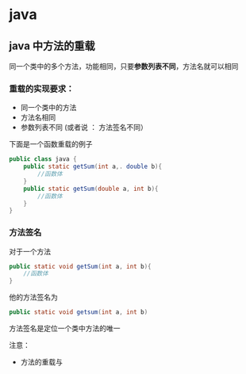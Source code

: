 # java 

## java 中方法的重载

同一个类中的多个方法，功能相同，只要**参数列表不同**，方法名就可以相同

### 重载的实现要求：

- 同一个类中的方法
- 方法名相同
- 参数列表不同 (或者说 ： 方法签名不同）

下面是一个函数重载的例子

```java
public class java {
    public static getSum(int a,. double b){
        //函数体
    }
    public static getSum(double a, int b){
        //函数体
    }
}
```

### 方法签名

对于一个方法

```java
public static void getSum(int a, int b){
    //函数体
}
```

他的方法签名为

```java
public static void getsum(int a, int b)
```

方法签名是定位一个类中方法的唯一

注意：

- 方法的重载与